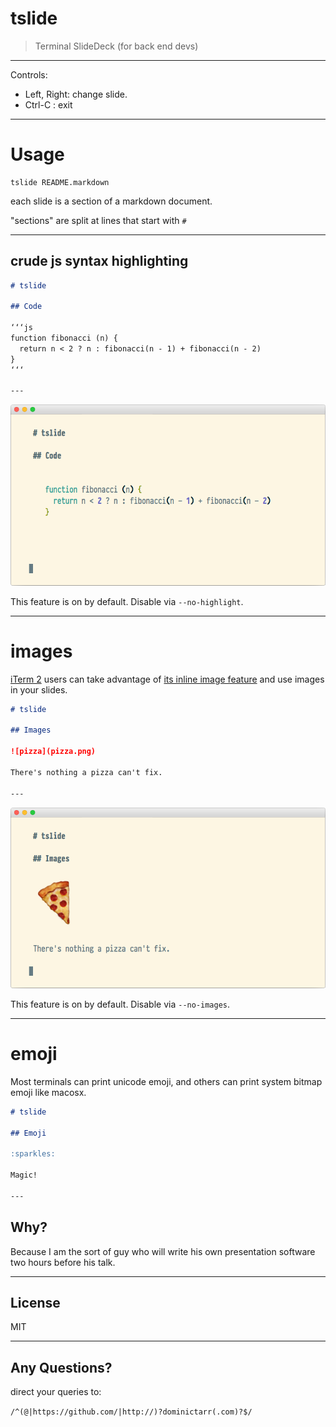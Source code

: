 # tslide

> Terminal SlideDeck (for back end devs)

---

Controls: 
  * Left, Right: change slide.
  * Ctrl-C     : exit

---

# Usage

```
tslide README.markdown
```

each slide is a section of a markdown document.

"sections" are split at lines that start with `#`

---

## crude js syntax highlighting

```md
# tslide

## Code

‘‘‘js
function fibonacci (n) {
  return n < 2 ? n : fibonacci(n - 1) + fibonacci(n - 2)
}
‘‘‘

---
```

![Demo Code](demo-code.png)

This feature is on by default. Disable via `--no-highlight`.

---

# images

[iTerm 2](https://www.iterm2.com) users can 
take advantage of [its inline image feature](https://www.iterm2.com/images.html) and use 
images in your slides.

```md
# tslide

## Images

![pizza](pizza.png)

There's nothing a pizza can't fix.

---
```

![Demo Images](demo-images.png)

This feature is on by default. Disable via `--no-images`.

---

# emoji

Most terminals can print unicode emoji, and others can print system bitmap emoji
like macosx.

```md
# tslide

## Emoji

:sparkles:

Magic!

---
```

## Why?

Because I am the sort of guy who will write his own 
presentation software two hours before his talk.

---

## License

MIT

---

## Any Questions?

direct your queries to:

`/^(@|https://github.com/|http://)?dominictarr(.com)?$/`

